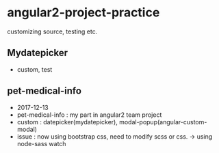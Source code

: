 # angular2-project-practice
customizing source, testing etc.

## Mydatepicker 
- custom, test

## pet-medical-info 
- 2017-12-13
- pet-medical-info : my part in angular2 team project
- custom : datepicker(mydatepicker), modal-popup(angular-custom-modal)
- issue : now using bootstrap css, need to modify scss or css. -> using node-sass watch
